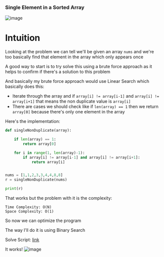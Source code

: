 <h3> Single Element in a Sorted Array </h3>

![image](https://github.com/h4ckyou/h4ckyou.github.io/assets/127159644/3102f722-59e9-4b13-b6f5-36de965430e5)

# Intuition

Looking at the problem we can tell we'll be given an array `nums` and we're too basically find that element in the array which only appears once

A good way to start is to try solve this using a brute force approach as it helps to confirm if there's a solution to this problem

And basically my brute force approach would use Linear Search which basically does this:
- Iterate through the array and if `array[i] != array[i-1]` and `array[i] != array[i+1]` that means the non duplicate value is `array[i]`
- There are cases we should check like if `len(array) == 1` then we return `array[0]` because there's only one element in the array

Here's the implementation:

```python
def singleNonDuplicate(array):

    if len(array) == 1:
        return array[0]

    for i in range(1, len(array)-1):
        if array[i] != array[i-1] and array[i] != array[i+1]:
            return array[i]


nums = [1,1,2,3,3,4,4,8,8]
r = singleNonDuplicate(nums)

print(r)
```

That works but the problem with it is the complexity:

```
Time Complexity: O(N)
Space Complexity: O(1)
```

So now we can optimize the program

The way I'll do it is using Binary Search

Solve Script: [link](https://github.com/h4ckyou/h4ckyou.github.io/blob/main/posts/programming/Leetcode/Single%20Element%20in%20a%20Sorted%20Array/solve.py)

It works!
![image](https://github.com/h4ckyou/h4ckyou.github.io/assets/127159644/f9b573f8-235d-457c-8e9a-83e6244d4d2b)
